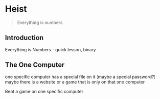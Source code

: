 # Heist
>Everything is numbers

## Introduction
Everything is Numbers - quick lesson, binary

## The One Computer
one specific computer has a special file on it (maybe a special password?)
maybe there is a website or a game that is only on that one computer

Beat a game on one specific computer
